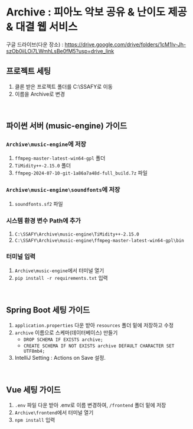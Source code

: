 # Archive : 피아노 악보 공유 & 난이도 제공 & 대결 웹 서비스

구글 드라이브(다운 장소) : https://drive.google.com/drive/folders/1cM1lv-Jh-szOb0iiLOi7LWmhLsBe0fM5?usp=drive_link

## 프로젝트 세팅
1. 클론 받은 프로젝트 폴더를 C:\SSAFY로 이동
2. 이름을 Archive로 변경

<br>

## 파이썬 서버 (music-engine) 가이드
###  ```Archive\music-engine```에 저장
1. ```ffmpeg-master-latest-win64-gpl``` 폴더
2. ```TiMidity++-2.15.0``` 폴더
3. ```ffmpeg-2024-07-10-git-1a86a7a48d-full_build.7z``` 파일

### ```Archive\music-engine\soundfonts```에 저장
1. ```soundfonts.sf2``` 파일


### 시스템 환경 변수 Path에 추가
1. ```C:\SSAFY\Archive\music-engine\TiMidity++-2.15.0```
2. ```C:\SSAFY\Archive\music-engine\ffmpeg-master-latest-win64-gpl\bin```

### 터미널 입력
1. ```Archive\music-engine```에서 터미널 열기
2. ```pip install -r requirements.txt``` 입력

<br>

## Spring Boot 세팅 가이드
1. ```application.properties``` 다운 받아 ```resources``` 폴더 밑에 저장하고 수정
2. ```archive``` 이름으로 스케마(데이터베이스) 만들기 
    - ```DROP SCHEMA IF EXISTS archive;```
    - ```CREATE SCHEMA IF NOT EXISTS archive DEFAULT CHARACTER SET UTF8mb4;```
3. IntelliJ Setting : Actions on Save 설정. 
<br>

## Vue 세팅 가이드

1. ```.env``` 파일 다운 받아 .env로 이름 변경하여, ```/frontend``` 폴더 밑에 저장
2. ```Archive\frontend```에서 터미널 열기
3. ```npm install``` 입력